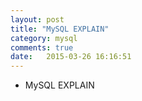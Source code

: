 ```yaml
---
layout: post
title: "MySQL EXPLAIN"
category: mysql
comments: true
date:   2015-03-26 16:16:51
---
```



- MySQL EXPLAIN
